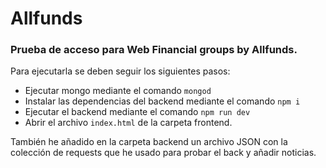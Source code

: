 # Allfunds

### Prueba de acceso para Web Financial groups by Allfunds.
Para ejecutarla se deben seguir los siguientes pasos:

- Ejecutar mongo mediante el comando ```mongod```
- Instalar las dependencias del backend mediante el comando ```npm i```
- Ejecutar el backend mediante el comando ```npm run dev```
- Abrir el archivo ```index.html``` de la carpeta frontend.

También he añadido en la carpeta backend un archivo JSON con la colección de requests que he usado para probar el back y añadir noticias.
